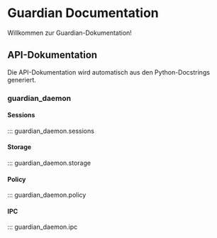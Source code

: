 # Guardian Documentation

Willkommen zur Guardian-Dokumentation!

## API-Dokumentation

Die API-Dokumentation wird automatisch aus den Python-Docstrings generiert.

### guardian_daemon

#### Sessions
::: guardian_daemon.sessions

#### Storage
::: guardian_daemon.storage

#### Policy
::: guardian_daemon.policy

#### IPC
::: guardian_daemon.ipc
